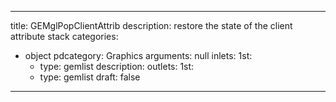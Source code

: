 
---
title: GEMglPopClientAttrib
description: restore the state of the client attribute stack
categories:
  - object
pdcategory: Graphics
arguments: null
inlets:
  1st:
    - type: gemlist
      description:
outlets:
  1st:
    - type: gemlist
draft: false
---

